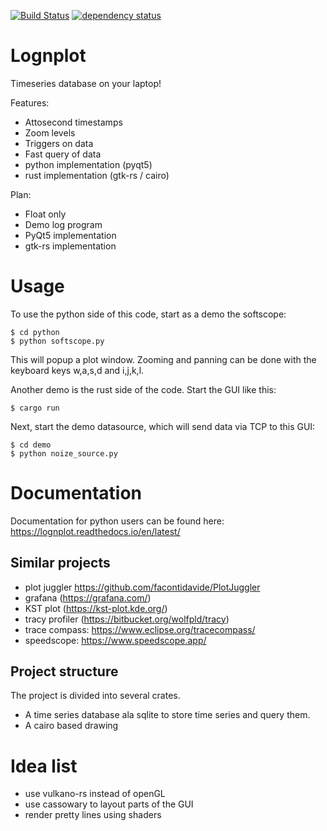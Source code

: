 
[![Build Status](https://travis-ci.org/windelbouwman/lognplot.svg?branch=master)](https://travis-ci.org/windelbouwman/lognplot)
[![dependency status](https://deps.rs/repo/github/windelbouwman/lognplot/status.svg)](https://deps.rs/repo/github/windelbouwman/lognplot)

# Lognplot

Timeseries database on your laptop!

Features:
- Attosecond timestamps
- Zoom levels
- Triggers on data
- Fast query of data
- python implementation (pyqt5)
- rust implementation (gtk-rs / cairo)

Plan:
- Float only
- Demo log program
- PyQt5 implementation
- gtk-rs implementation

# Usage

To use the python side of this code, start as a demo the softscope:

    $ cd python
    $ python softscope.py

This will popup a plot window. Zooming and panning can be done with the keyboard
keys w,a,s,d and i,j,k,l.

Another demo is the rust side of the code. Start the GUI like this:

    $ cargo run

Next, start the demo datasource, which will send data via TCP to this GUI:

    $ cd demo
    $ python noize_source.py

# Documentation

Documentation for python users can be found here: https://lognplot.readthedocs.io/en/latest/

## Similar projects

- plot juggler https://github.com/facontidavide/PlotJuggler
- grafana (https://grafana.com/)
- KST plot (https://kst-plot.kde.org/)
- tracy profiler (https://bitbucket.org/wolfpld/tracy)
- trace compass: https://www.eclipse.org/tracecompass/
- speedscope: https://www.speedscope.app/

## Project structure

The project is divided into several crates.

- A time series database ala sqlite to store time series and query them.
- A cairo based drawing

# Idea list

- use vulkano-rs instead of openGL
- use cassowary to layout parts of the GUI
- render pretty lines using shaders

